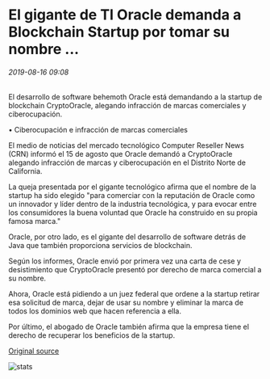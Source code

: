 # El gigante de TI Oracle demanda a Blockchain Startup por tomar su nombre ...

###### 2019-08-16 09:08

El desarrollo de software behemoth Oracle está demandando a la startup de blockchain CryptoOracle, alegando infracción de marcas comerciales y ciberocupación.

• Ciberocupación e infracción de marcas comerciales

El medio de noticias del mercado tecnológico Computer Reseller News (CRN) informó el 15 de agosto que Oracle demandó a CryptoOracle alegando infracción de marcas y ciberocupación en el Distrito Norte de California.

La queja presentada por el gigante tecnológico afirma que el nombre de la startup ha sido elegido "para comerciar con la reputación de Oracle como un innovador y líder dentro de la industria tecnológica, y para evocar entre los consumidores la buena voluntad que Oracle ha construido en su propia famosa marca."

Oracle, por otro lado, es el gigante del desarrollo de software detrás de Java que también proporciona servicios de blockchain.

Según los informes, Oracle envió por primera vez una carta de cese y desistimiento que CryptoOracle presentó por derecho de marca comercial a su nombre.

Ahora, Oracle está pidiendo a un juez federal que ordene a la startup retirar esa solicitud de marca, dejar de usar su nombre y eliminar la marca de todos los dominios web que hacen referencia a ella.

Por último, el abogado de Oracle también afirma que la empresa tiene el derecho de recuperar los beneficios de la startup.

[Original source](https://cointelegraph.com/news/it-giant-oracle-sues-blockchain-startup-for-taking-its-name)

![stats](https://c.statcounter.com/11760860/0/a89fa40b/1/ "stats")